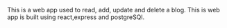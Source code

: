 This is a web app used to read, add, update and delete a blog. This is web app is built using react,express and postgreSQl.
